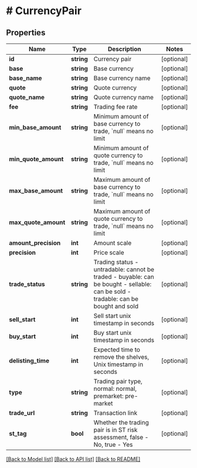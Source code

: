 # # CurrencyPair

## Properties

Name | Type | Description | Notes
------------ | ------------- | ------------- | -------------
**id** | **string** | Currency pair | [optional] 
**base** | **string** | Base currency | [optional] 
**base_name** | **string** | Base currency name | [optional] 
**quote** | **string** | Quote currency | [optional] 
**quote_name** | **string** | Quote currency name | [optional] 
**fee** | **string** | Trading fee rate | [optional] 
**min_base_amount** | **string** | Minimum amount of base currency to trade, &#x60;null&#x60; means no limit | [optional] 
**min_quote_amount** | **string** | Minimum amount of quote currency to trade, &#x60;null&#x60; means no limit | [optional] 
**max_base_amount** | **string** | Maximum amount of base currency to trade, &#x60;null&#x60; means no limit | [optional] 
**max_quote_amount** | **string** | Maximum amount of quote currency to trade, &#x60;null&#x60; means no limit | [optional] 
**amount_precision** | **int** | Amount scale | [optional] 
**precision** | **int** | Price scale | [optional] 
**trade_status** | **string** | Trading status  - untradable: cannot be traded - buyable: can be bought - sellable: can be sold - tradable: can be bought and sold | [optional] 
**sell_start** | **int** | Sell start unix timestamp in seconds | [optional] 
**buy_start** | **int** | Buy start unix timestamp in seconds | [optional] 
**delisting_time** | **int** | Expected time to remove the shelves, Unix timestamp in seconds | [optional] 
**type** | **string** | Trading pair type, normal: normal, premarket: pre-market | [optional] 
**trade_url** | **string** | Transaction link | [optional] 
**st_tag** | **bool** | Whether the trading pair is in ST risk assessment, false - No, true - Yes | [optional] 

[[Back to Model list]](../../README.md#documentation-for-models) [[Back to API list]](../../README.md#documentation-for-api-endpoints) [[Back to README]](../../README.md)
